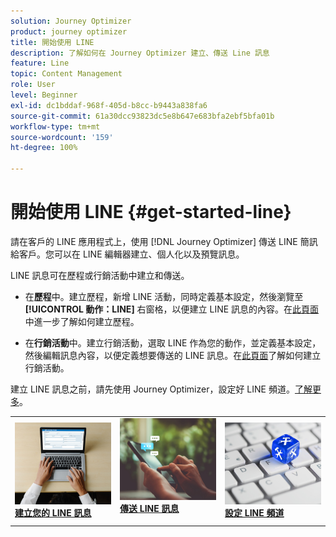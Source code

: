 ```yaml
---
solution: Journey Optimizer
product: journey optimizer
title: 開始使用 LINE
description: 了解如何在 Journey Optimizer 建立、傳送 Line 訊息
feature: Line
topic: Content Management
role: User
level: Beginner
exl-id: dc1bddaf-968f-405d-b8cc-b9443a838fa6
source-git-commit: 61a30dcc93823dc5e8b647e683bfa2ebf5bfa01b
workflow-type: tm+mt
source-wordcount: '159'
ht-degree: 100%

---
```


# 開始使用 LINE {#get-started-line}

請在客戶的 LINE 應用程式上，使用 [!DNL Journey Optimizer] 傳送 LINE 簡訊給客戶。您可以在 LINE 編輯器建立、個人化以及預覽訊息。

LINE 訊息可在歷程或行銷活動中建立和傳送。 

* 在&#x200B;**歷程**&#x200B;中。建立歷程，新增 LINE 活動，同時定義基本設定，然後瀏覽至 **[!UICONTROL 動作：LINE]** 右窗格，以便建立 LINE 訊息的內容。在[此頁面](../building-journeys/journey-gs.md)中進一步了解如何建立歷程。

* 在&#x200B;**行銷活動**&#x200B;中。建立行銷活動，選取 LINE 作為您的動作，並定義基本設定，然後編輯訊息內容，以便定義想要傳送的 LINE 訊息。在[此頁面](../campaigns/create-campaign.md#configure)了解如何建立行銷活動。

建立 LINE 訊息之前，請先使用 Journey Optimizer，設定好 LINE 頻道。[了解更多](line-configuration.md)。

<table style="table-layout:fixed"><tr style="border: 0;">
<td>
<a href="create-line.md">
<img alt="銷售機會" src="../assets/do-not-localize/sms-create.jpeg">
</a>
<div><a href="create-line.md"><strong>建立您的 LINE 訊息</strong>
</div>
</td>
<td>
<a href="send-line.md">
<img alt="不頻繁" src="../assets/do-not-localize/sms-sending.jpg">
</a>
<div>
<a href="send-line.md"><strong>傳送 LINE 訊息</strong></a>
</div>
<p></td>
<td>
<a href="line-configuration.md">
<img alt="不頻繁" src="../assets/do-not-localize/inapp-config.jpg">
<div>
<a href="line-configuration.md"><strong>設定 LINE 頻道</strong>
</a>
</div>
</td>
</tr></table>
